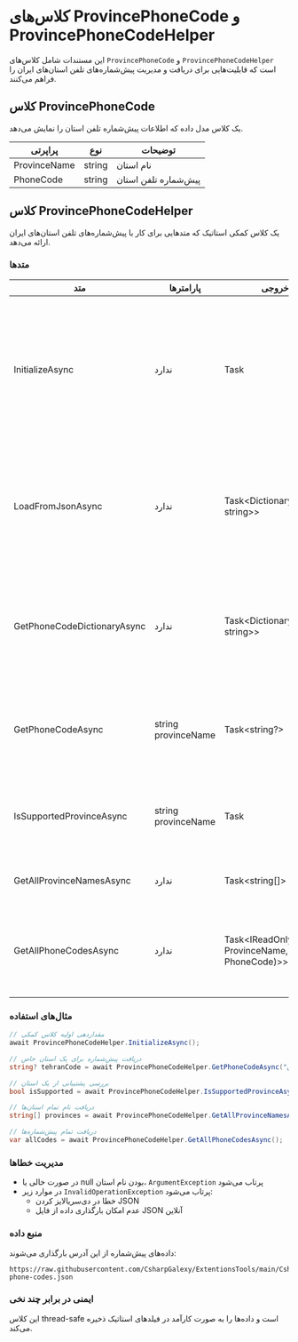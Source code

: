 # کلاس‌های ProvincePhoneCode و ProvincePhoneCodeHelper

این مستندات شامل کلاس‌های `ProvincePhoneCode` و `ProvincePhoneCodeHelper` است که قابلیت‌هایی برای دریافت و مدیریت پیش‌شماره‌های تلفن استان‌های ایران را فراهم می‌کنند.

## کلاس ProvincePhoneCode

یک کلاس مدل داده که اطلاعات پیش‌شماره تلفن استان را نمایش می‌دهد.

| پراپرتی | نوع | توضیحات |
|---------|-----|----------|
| ProvinceName | string | نام استان |
| PhoneCode | string | پیش‌شماره تلفن استان |

## کلاس ProvincePhoneCodeHelper

یک کلاس کمکی استاتیک که متدهایی برای کار با پیش‌شماره‌های تلفن استان‌های ایران ارائه می‌دهد.

### متدها

| متد | پارامترها | نوع خروجی | توضیحات |
|-----|-----------|------------|----------|
| InitializeAsync | ندارد | Task | داده‌های پیش‌شماره تلفن استان‌ها را مقداردهی اولیه و ذخیره می‌کند. داده‌ها فقط یک بار بارگذاری شده و برای درخواست‌های بعدی مجدداً استفاده می‌شوند. |
| LoadFromJsonAsync | ندارد | Task<Dictionary<string, string>> | پیش‌شماره‌های تلفن استان‌ها را از یک فایل JSON آنلاین بارگذاری می‌کند. یک دیکشنری با کلیدهای نام استان و مقادیر پیش‌شماره برمی‌گرداند. |
| GetPhoneCodeDictionaryAsync | ندارد | Task<Dictionary<string, string>> | دیکشنری ذخیره شده پیش‌شماره‌های تلفن استان را برمی‌گرداند. اگر داده‌ها قبلاً بارگذاری نشده باشند، آنها را مقداردهی اولیه می‌کند. |
| GetPhoneCodeAsync | string provinceName | Task<string?> | پیش‌شماره تلفن یک استان خاص را با نام آن دریافت می‌کند. اگر استان پیدا نشود null برمی‌گرداند. |
| IsSupportedProvinceAsync | string provinceName | Task<bool> | بررسی می‌کند که آیا یک استان در لیست پیش‌شماره‌های تلفن پشتیبانی می‌شود یا خیر. |
| GetAllProvinceNamesAsync | ندارد | Task<string[]> | آرایه‌ای از نام تمام استان‌های پشتیبانی شده را برمی‌گرداند. |
| GetAllPhoneCodesAsync | ندارد | Task<IReadOnlyList<(string ProvinceName, string PhoneCode)>> | تمام پیش‌شماره‌های تلفن استان‌ها را به صورت یک لیست فقط خواندنی از تاپل‌ها برمی‌گرداند. |

### مثال‌های استفاده

```csharp
// مقداردهی اولیه کلاس کمکی
await ProvincePhoneCodeHelper.InitializeAsync();

// دریافت پیش‌شماره برای یک استان خاص
string? tehranCode = await ProvincePhoneCodeHelper.GetPhoneCodeAsync("تهران");

// بررسی پشتیبانی از یک استان
bool isSupported = await ProvincePhoneCodeHelper.IsSupportedProvinceAsync("اصفهان");

// دریافت نام تمام استان‌ها
string[] provinces = await ProvincePhoneCodeHelper.GetAllProvinceNamesAsync();

// دریافت تمام پیش‌شماره‌ها
var allCodes = await ProvincePhoneCodeHelper.GetAllPhoneCodesAsync();
```

### مدیریت خطاها

- در صورت خالی یا null بودن نام استان، `ArgumentException` پرتاب می‌شود
- در موارد زیر `InvalidOperationException` پرتاب می‌شود:
  - خطا در دی‌سریالایز کردن JSON
  - عدم امکان بارگذاری داده از فایل JSON آنلاین

### منبع داده

داده‌های پیش‌شماره از این آدرس بارگذاری می‌شوند:
```
https://raw.githubusercontent.com/CsharpGalexy/ExtentionsTools/main/CsharpGalexy.LibraryExtention.Data/Iran/Provinces/province-phone-codes.json
```

### ایمنی در برابر چند نخی

این کلاس thread-safe است و داده‌ها را به صورت کارآمد در فیلدهای استاتیک ذخیره می‌کند.